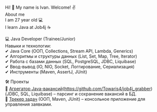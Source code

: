Hi! 👋 My name is Ivan. Welcome! ✌️<br>
About me<br>
I am 27 year old 💻<br>
I learn Java at Job4j ☕<br>

💻 Java Developer (Trainee/Junior)<br>
Навыки и технологии:<br>
✔ Java Core (ООП, Collections, Stream API, Lambda, Generics)<br>
✔ Алгоритмы и структуры данных (List, Set, Map, Tree, Iterator)<br>
✔ Работа с базами данных (SQL, PostgreSQL, JDBC, Liquibase)<br>
✔ Ввод-вывод (IO, NIO, Socket, Логгирование, Сериализация)<br>
✔ Инструменты (Maven, AssertJ, JUnit)<br>

🛠 Проекты<br>
🔹 [Агрегатор Java-вакансий](https://github.com/Towaris4/job4j_tracker)(https://github.com/Towaris4/job4j_grabber) (JDBC, SQL, Liquibase) – парсинг и сохранение вакансий в БД.<br>
🔹 [Трекер задач](https://github.com/Towaris4/job4j_tracker) (ООП, Maven, JUnit) – консольное приложение для управления заявками.<br>
